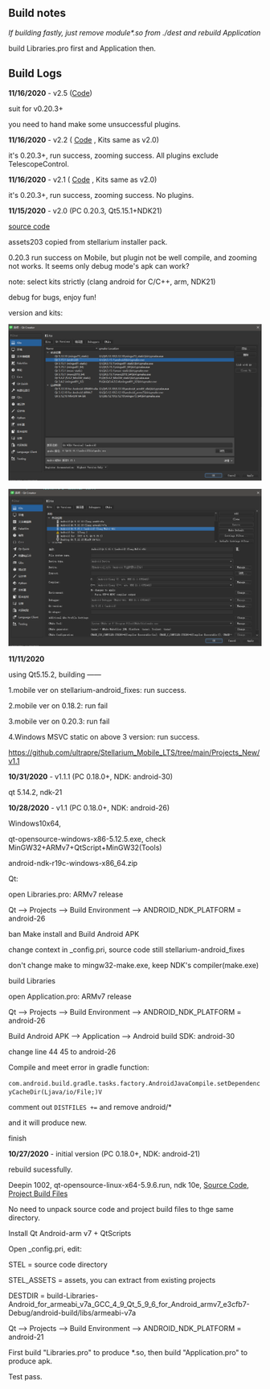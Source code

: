 ## Build notes

*If building  fastly, just remove module\*.so from ./dest and rebuild Application*

build Libraries.pro first and Application then.

## Build Logs

**11/16/2020** - v2.5 ([Code](https://github.com/ultrapre/stellarium/commit/35b739e1dac74a666e53a1c41b51ae93cc04b055))

suit for v0.20.3+

you need to hand make some unsuccessful plugins.

**11/16/2020** - v2.2 ( [Code](https://github.com/DreamNik/stellarium/commit/eeacd9ef0bcd58c0a319527fb2f01519d11b4ed2) , Kits same as v2.0)

it's 0.20.3+, run success, zooming success. All plugins exclude TelescopeControl.

**11/16/2020** - v2.1 ( [Code](https://github.com/DreamNik/stellarium/commit/eeacd9ef0bcd58c0a319527fb2f01519d11b4ed2) , Kits same as v2.0)

it's 0.20.3+, run success, zooming success. No plugins.

**11/15/2020** - v2.0 (PC 0.20.3, Qt5.15.1+NDK21)

[source code](https://github.com/ultrapre/stellarium/commit/26d029629a80a67d731a30c4245fafd6dccf4424)

assets203 copied from stellarium installer pack.

0.20.3 run success on Mobile, but plugin not be well compile, and zooming not works. It seems only debug mode's apk can work?

note: select kits strictly (clang android for C/C++, arm, NDK21)

debug for bugs, enjoy fun!

version and kits:

![image-20201115235653691](assets/image-20201115235653691.png)

![image-20201115235456458](assets\image-20201115235456458.png)

**11/11/2020**

using Qt5.15.2, building ——

1.mobile ver on stellarium-android_fixes: run success.

2.mobile ver on 0.18.2: run fail

3.mobile ver on 0.20.3: run fail

4.Windows MSVC static on above 3 version: run success.

https://github.com/ultrapre/Stellarium_Mobile_LTS/tree/main/Projects_New/v1.1


**10/31/2020** - v1.1.1 (PC 0.18.0+, NDK: android-30)

qt 5.14.2, ndk-21


**10/28/2020** - v1.1 (PC 0.18.0+, NDK: android-26)

Windows10x64,

qt-opensource-windows-x86-5.12.5.exe, check MinGW32+ARMv7+QtScript+MinGW32(Tools)

android-ndk-r19c-windows-x86_64.zip

Qt: 

open Libraries.pro: ARMv7 release

Qt --> Projects --> Build Environment --> ANDROID_NDK_PLATFORM = android-26

ban Make install and Build Android APK

change context in _config.pri, source code still stellarium-android_fixes

don't change make to mingw32-make.exe, keep NDK's compiler(make.exe)

build Libraries

open Application.pro: ARMv7 release

Qt --> Projects --> Build Environment --> ANDROID_NDK_PLATFORM = android-26

Build Android APK --> Application --> Android build SDK: android-30

change line 44 45 to android-26

Compile and meet error in gradle function:

`com.android.build.gradle.tasks.factory.AndroidJavaCompile.setDependencyCacheDir(Ljava/io/File;)V`

comment out `DISTFILES +=` and remove android/*

and it will produce new.

finish

**10/27/2020** - initial version (PC 0.18.0+, NDK: android-21)

rebuild sucessfully.

Deepin 1002, qt-opensource-linux-x64-5.9.6.run, ndk 10e, [Source Code](https://github.com/DreamNik/stellarium/tree/1fc06cdbcbb172310fd86fd185c4ae0d9a187523), [Project Build Files](https://drive.google.com/open?id=1zP6JEOuF4vbsziwofh6mfUDt5HZKaSbh)

No need to unpack source code and project build files to thge same directory.

Install Qt Android-arm v7 + QtScripts

Open _config.pri, edit:

STEL = source code directory

STEL_ASSETS = assets, you can extract from existing projects

DESTDIR     = build-Libraries-Android_for_armeabi_v7a_GCC_4_9_Qt_5_9_6_for_Android_armv7_e3cfb7-Debug/android-build/libs/armeabi-v7a



Qt --> Projects --> Build Environment --> ANDROID_NDK_PLATFORM = android-21

First build "Libraries.pro" to produce *.so, then build "Application.pro" to produce apk.

Test pass.
